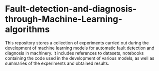 # Fault-detection-and-diagnosis-through-Machine-Learning-algorithms
This repository stores a collection of experiments carried out during the development of machine learning models for automatic fault detection and diagnosis in machinery. It includes references to datasets, notebooks containing the code used in the development of various models, as well as summaries of the experiments and obtained results.
